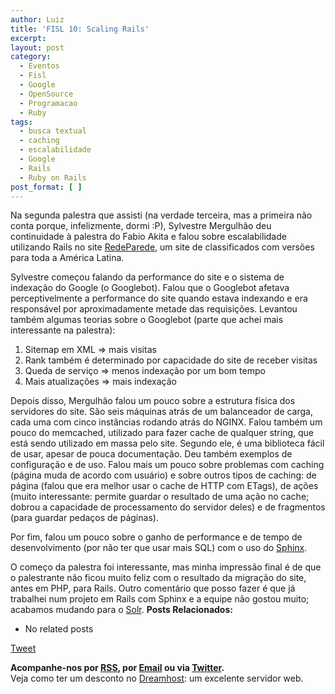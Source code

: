 ```yaml
---
author: Luiz
title: 'FISL 10: Scaling Rails'
excerpt:
layout: post
category:
  - Eventos
  - Fisl
  - Google
  - OpenSource
  - Programacao
  - Ruby
tags:
  - busca textual
  - caching
  - escalabilidade
  - Google
  - Rails
  - Ruby on Rails
post_format: [ ]
---
```

Na segunda palestra que assisti (na verdade terceira, mas a primeira não conta porque, infelizmente, dormi :P), Sylvestre Mergulhão deu continuidade à palestra do Fabio Akita e falou sobre escalabilidade utilizando Rails no site [RedeParede][1], um site de classificados com versões para toda a América Latina.

Sylvestre começou falando da performance do site e o sistema de indexação do Google (o Googlebot). Falou que o Googlebot afetava perceptivelmente a performance do site quando estava indexando e era responsável por aproximadamente metade das requisições. Levantou também algumas teorias sobre o Googlebot (parte que achei mais interessante na palestra):

1.  Sitemap em XML => mais visitas
2.  Rank também é determinado por capacidade do site de receber visitas
3.  Queda de serviço => menos indexação por um bom tempo
4.  Mais atualizações => mais indexação

Depois disso, Mergulhão falou um pouco sobre a estrutura física dos servidores do site. São seis máquinas atrás de um balanceador de carga, cada uma com cinco instâncias rodando atrás do NGINX. Falou também um pouco do memcached, utilizado para fazer cache de qualquer string, que está sendo utilizado em massa pelo site. Segundo ele, é uma biblioteca fácil de usar, apesar de pouca documentação. Deu também exemplos de configuração e de uso. Falou mais um pouco sobre problemas com caching (página muda de acordo com usuário) e sobre outros tipos de caching: de página (falou que era melhor usar o cache de HTTP com ETags), de ações (muito interessante: permite guardar o resultado de uma ação no cache; dobrou a capacidade de processamento do servidor deles) e de fragmentos (para guardar pedaços de páginas).

Por fim, falou um pouco sobre o ganho de performance e de tempo de desenvolvimento (por não ter que usar mais SQL) com o uso do [Sphinx][2].

O começo da palestra foi interessante, mas minha impressão final é de que o palestrante não ficou muito feliz com o resultado da migração do site, antes em PHP, para Rails. Outro comentário que posso fazer é que já trabalhei num projeto em Rails com Sphinx e a equipe não gostou muito; acabamos mudando para o [Solr][3]. 
**Posts Relacionados:** 
*   No related posts



[Tweet][4] 





**Acompanhe-nos por [ RSS][5], por [Email][6] ou via [Twitter][7].**  
Veja como ter um desconto no [Dreamhost][8]: um excelente servidor web.

 [1]: http://redeparede.com.br/
 [2]: http://www.sphinxsearch.com/
 [3]: http://lucene.apache.org/solr/
 [4]: https://twitter.com/share
 [5]: http://feeds.feedburner.com/VidaGeek
 [6]: http://feedburner.google.com/fb/a/mailverify?uri=VidaGeek&loc=pt_BR
 [7]: http://twitter.com/blogvidageek
 [8]: http://vidageek.net/dreamhost/
